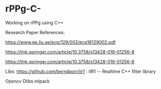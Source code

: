 # rPPg-C-
Working on rPPg using C++

Research Paper References:

https://www.ep.liu.se/ecp/129/002/ecp16129002.pdf

https://link.springer.com/article/10.3758/s13428-019-01256-8

https://link.springer.com/article/10.3758/s13428-019-01256-8

Libs:
https://github.com/berndporr/iir1 : IIR1 -- Realtime C++ filter library

Opencv
Dlibs
mlpack
